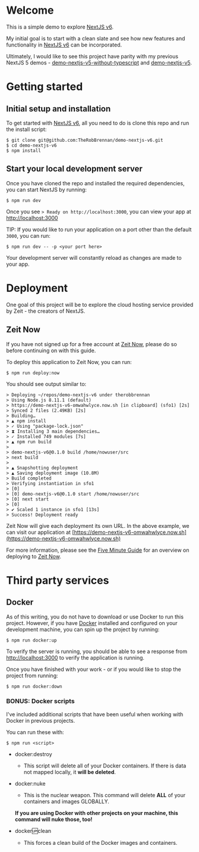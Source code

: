 # Welcome
This is a simple demo to explore [NextJS v6](https://nextjs.org).

My initial goal is to start with a clean slate and see how new features and functionality in [NextJS v6](https://nextjs.org) can be incorporated.

Ultimately, I would like to see this project have parity with my previous NextJS 5 demos - [demo-nextjs-v5-without-typescript](https://github.com/TheRobBrennan/demo-nextjs-v5-without-typescript) and [demo-nextjs-v5](https://github.com/TheRobBrennan/demo-nextjs-v5). 

# Getting started
## Initial setup and installation
To get started with [NextJS v6](https://nextjs.org), all you need to do is clone this repo and run the install script:

    $ git clone git@github.com:TheRobBrennan/demo-nextjs-v6.git
    $ cd demo-nextjs-v6
    $ npm install

## Start your local development server
Once you have cloned the repo and installed the required dependencies, you can start NextJS by running:

    $ npm run dev

Once you see `> Ready on http://localhost:3000`, you can view your app at [http://localhost:3000](http://localhost:3000)

TIP: If you would like to run your application on a port other than the default `3000`, you can run:

    $ npm run dev -- -p <your port here>

Your development server will constantly reload as changes are made to your app.

# Deployment
One goal of this project will be to explore the cloud hosting service provided by Zeit - the creators of NextJS.

## Zeit Now
If you have not signed up for a free account at [Zeit Now](https://zeit.co/), please do so before continuing on with this guide.

To deploy this application to Zeit Now, you can run:

    $ npm run deploy:now

You should see output similar to:
```
> Deploying ~/repos/demo-nextjs-v6 under therobbrennan
> Using Node.js 8.11.1 (default)
> https://demo-nextjs-v6-omwahwlyce.now.sh [in clipboard] (sfo1) [2s]
> Synced 2 files (2.49KB) [2s]
> Building…
> ▲ npm install
> ✓ Using "package-lock.json"
> ⧗ Installing 3 main dependencies…
> ✓ Installed 749 modules [7s]
> ▲ npm run build
> 
> demo-nextjs-v6@0.1.0 build /home/nowuser/src
> next build
> 
> ▲ Snapshotting deployment
> ▲ Saving deployment image (10.8M)
> Build completed
> Verifying instantiation in sfo1
> [0] 
> [0] demo-nextjs-v6@0.1.0 start /home/nowuser/src
> [0] next start
> [0] 
> ✔ Scaled 1 instance in sfo1 [13s]
> Success! Deployment ready
```

Zeit Now will give each deployment its own URL. In the above example, we can visit our application at [https://demo-nextjs-v6-omwahwlyce.now.sh](https://demo-nextjs-v6-omwahwlyce.now.sh)

For more information, please see the [Five Minute Guide](https://zeit.co/docs) for an overview on deploying to [Zeit Now](https://zeit.co/dashboard).

# Third party services
## Docker
As of this writing, you do not have to download or use Docker to run this project. However, if you have [Docker](https://www.docker.com) installed and configured on your development machine, you can spin up the project by running:

    $ npm run docker:up

To verify the server is running, you should be able to see a response from [http://localhost:3000](http://localhost:3000) to verify the application is running.

Once you have finished with your work - or if you would like to stop the project from running:

    $ npm run docker:down

### BONUS: Docker scripts
I've included additional scripts that have been useful when working with Docker in previous projects.

You can run these with:

    $ npm run <script>

+ docker:destroy
    - This script will delete all of your Docker containers. If there is data not mapped locally, it **will be deleted**.

+ docker:nuke
    - This is the nuclear weapon. This command will delete **ALL** of your containers and images GLOBALLY. 
    
    **If you are using Docker with other projects on your machine, this command will nuke those, too!**

+ docker:up:clean
    - This forces a clean build of the Docker images and containers.

